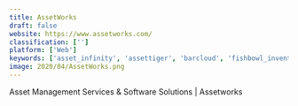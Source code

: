 ```yaml
---
title: AssetWorks
draft: false 
website: https://www.assetworks.com/
classification: ['']
platform: ['Web']
keywords: ['asset_infinity', 'assettiger', 'barcloud', 'fishbowl_inventory', 'hippo_cmms', 'joblogic', 'megaventory', 'nexgen_asset_management', 'odoo', 'oncite', 'partkeepr', 'primaseller', 'q_ware_cmms', 'samanage', 'tradegecko', 'wisetrack', 'yaali', 'emaint_cmms']
image: 2020/04/AssetWorks.png
---
```

Asset Management Services & Software Solutions | Assetworks
